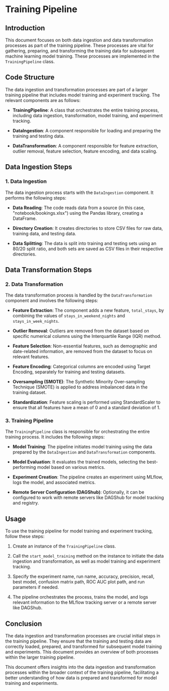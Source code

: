 # Training Pipeline

## Introduction

This document focuses on both data ingestion and data transformation processes as part of the training pipeline. These processes are vital for gathering, preparing, and transforming the training data for subsequent machine learning model training. These processes are implemented in the `TrainingPipeline` class.

## Code Structure

The data ingestion and transformation processes are part of a larger training pipeline that includes model training and experiment tracking. The relevant components are as follows:

- **TrainingPipeline**: A class that orchestrates the entire training process, including data ingestion, transformation, model training, and experiment tracking.

- **DataIngestion**: A component responsible for loading and preparing the training and testing data.

- **DataTransformation**: A component responsible for feature extraction, outlier removal, feature selection, feature encoding, and data scaling.

## Data Ingestion Steps

### 1. Data Ingestion

The data ingestion process starts with the `DataIngestion` component. It performs the following steps:

- **Data Reading**: The code reads data from a source (in this case, "notebook/bookings.xlsx") using the Pandas library, creating a DataFrame.

- **Directory Creation**: It creates directories to store CSV files for raw data, training data, and testing data.

- **Data Splitting**: The data is split into training and testing sets using an 80/20 split ratio, and both sets are saved as CSV files in their respective directories.

## Data Transformation Steps

### 2. Data Transformation

The data transformation process is handled by the `DataTransformation` component and involves the following steps:

- **Feature Extraction**: The component adds a new feature, `total_stays`, by combining the values of `stays_in_weekend_nights` and `stays_in_week_nights`.

- **Outlier Removal**: Outliers are removed from the dataset based on specific numerical columns using the Interquartile Range (IQR) method.

- **Feature Selection**: Non-essential features, such as demographic and date-related information, are removed from the dataset to focus on relevant features.

- **Feature Encoding**: Categorical columns are encoded using Target Encoding, separately for training and testing datasets.

- **Oversampling (SMOTE)**: The Synthetic Minority Over-sampling Technique (SMOTE) is applied to address imbalanced data in the training dataset.

- **Standardization**: Feature scaling is performed using StandardScaler to ensure that all features have a mean of 0 and a standard deviation of 1.

### 3. Training Pipeline

The `TrainingPipeline` class is responsible for orchestrating the entire training process. It includes the following steps:

- **Model Training**: The pipeline initiates model training using the data prepared by the `DataIngestion` and `DataTransformation` components.

- **Model Evaluation**: It evaluates the trained models, selecting the best-performing model based on various metrics.

- **Experiment Creation**: The pipeline creates an experiment using MLflow, logs the model, and associated metrics.

- **Remote Server Configuration (DAGShub)**: Optionally, it can be configured to work with remote servers like DAGShub for model tracking and registry.


## Usage

To use the training pipeline for model training and experiment tracking, follow these steps:

1. Create an instance of the `TrainingPipeline` class.

2. Call the `start_model_training` method on the instance to initiate the data ingestion and transformation, as well as model training and experiment tracking.

3. Specify the experiment name, run name, accuracy, precision, recall, best model, confusion matrix path, ROC AUC plot path, and run parameters if needed.

4. The pipeline orchestrates the process, trains the model, and logs relevant information to the MLflow tracking server or a remote server like DAGShub.

## Conclusion

The data ingestion and transformation processes are crucial initial steps in the training pipeline. They ensure that the training and testing data are correctly loaded, prepared, and transformed for subsequent model training and experiments. This document provides an overview of both processes within the larger training pipeline.

This document offers insights into the data ingestion and transformation processes within the broader context of the training pipeline, facilitating a better understanding of how data is prepared and transformed for model training and experiments.

